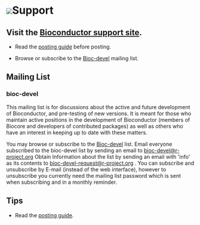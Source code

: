 <script src="http://www.google.com/jsapi" type="text/javascript"></script>
<link rel="stylesheet" href="http://www.google.com/cse/style/look/default.css" type="text/css" />

# ![](/images/icons/help.gif)Support #


## Visit the [Bioconductor support site](https://support.bioconductor.org).

- Read the [posting guide][5] before posting.


- Browse or subscribe to the [Bioc-devel][8] mailing list.


## Mailing List ##

<a name="bioc-devel"></a>
### bioc-devel ###

This mailing list is for discussions about the active and future development
of Bioconductor, and pre-testing of new versions. It is meant for
those who maintain active positions in the development of Bioconductor
(members of Biocore and developers of contributed packages) as well as
others who have an interest in keeping up to date with these matters.

You may browse or subscribe to the [Bioc-devel][8] list.  Email
everyone subscribed to the bioc-devel list by sending an email to
[bioc-devel@r-project.org][9] Obtain Information about the list by
sending an email with 'info' as its contents to
[bioc-devel-request@r-project.org][10] . You can subscribe and
unsubscribe by E-mail (instead of the web interface), however to
unsubscribe you currently need the mailing list password which is sent
when subscribing and in a monthly reminder.


## Tips ##

 - Read the [posting guide][5].


[5]: /help/support/posting-guide/
[8]: https://stat.ethz.ch/mailman/listinfo/bioc-devel
[9]: mailto:bioc-devel@r-project.org
[10]: mailto:bioc-devel-request@r-project.org
